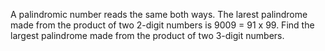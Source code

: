A palindromic number reads the same both ways. The larest palindrome made from the product of two 2-digit numbers is 9009 = 91 x 99.
Find the largest palindrome made from the product of two 3-digit numbers.
